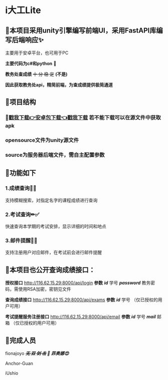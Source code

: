 # i大工Lite
## 🎈本项目采用unity引擎编写前端UI，采用FastAPI库编写后端响应✨
主要用于安卓平台，也可用于PC

**主要代码为c#和python** 🤩

**教务处查成绩** ~~十 分 稳 定~~ **(不是)**

**因此获取教务处api，精简前端，为查成绩提供极简通道**

## 🎈项目结构
### 📲[戳我下载👉安卓包下载👈戳我下载](https://github.com/iUshio/DLUT-OPENSOURCE/raw/main/i%E5%A4%A7%E5%B7%A5Lite.apk) 若不能下载可以在源文件中获取apk
### opensource文件为unity源文件
### source为服务器后端文件，需自主配置参数

## 🎈功能如下
### 1.成绩查询📑✅
支持模糊搜索，对指定名字的课程成绩进行查询
### 2.考试查询✏✅
快速查询本学期的考试安排，显示详细的时间和地点
### 3.邮件提醒📩✅
支持注册用户对应邮件，在考试前会进行邮件提醒

## 🎈本项目也公开查询成绩接口：
**授权接口** http://116.62.15.29:8000/api/login
**参数**
***id*** 学号
***password*** 教务密码，需使用RSA加密，密钥见文件

**查询成绩接口** http://116.62.15.29:8000/api/exams
**参数**
***id*** 学号
（仅已授权的用户可用）

**考试提醒服务注册接口** http://116.62.15.29:8000/api/email
**参数**
***id*** 学号
***mail*** 邮箱
（仅已授权的用户可用）

## 🎈完成人员
fionajoyo ***~~无 双 剑 击~~ 🤺 菲奥娜😍***

Anchor-Guan 

iUshio
